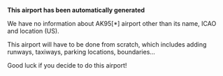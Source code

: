 **This airport has been automatically generated**

We have no information about AK95[*] airport other than its name, ICAO and location (US).

This airport will have to be done from scratch, which includes adding runways, taxiways, parking locations, boundaries...

Good luck if you decide to do this airport!